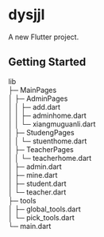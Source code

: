 # dysjjl

A new Flutter project.

## Getting Started

lib                          
├─ MainPages                 
│  ├─ AdminPages             
│  │  ├─ add.dart            
│  │  ├─ adminhome.dart      
│  │  └─ xiangmuguanli.dart  
│  ├─ StudengPages           
│  │  └─ stuenthome.dart     
│  ├─ TeacherPages           
│  │  └─ teacherhome.dart    
│  ├─ admin.dart             
│  ├─ mine.dart              
│  ├─ student.dart           
│  └─ teacher.dart           
├─ tools                     
│  ├─ global_tools.dart      
│  └─ pick_tools.dart        
└─ main.dart                 
